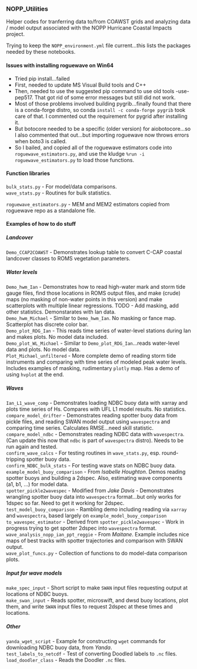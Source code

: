 ### NOPP_Utilities  

Helper codes for tranferring data to/from COAWST grids and analyzing data / model output associated with the NOPP Hurricane Coastal Impacts project.  

Trying to keep the `NOPP_environment.yml` file current...this lists the packages needed by these notebooks.  

#### Issues with installing roguewave on Win64
* Tried pip install...failed 
* First, needed to update MS Visual Build tools and C++
* Then, needed to use the suggested pip command to use old tools -use-pep517. That got rid of some error messages but still did not work.
* Most of those problems involved building pygrib...finally found that there is a conda-forge distro, so conda `install -c conda-forge pygrib` took care of that. 
I commented out the requirement for pygrid after installing it.
* But botocore needed to be a specific (older version) for aiobotocore...so I also commented that out...but importing roguewave now throws errors when boto3 is called.  
* So I bailed, and copied all of the roguewave estimators code into `roguewave_estimators.py`, and use the kludge `%run -i roguewave_estimators.py` to load those functions.

####  Function libraries
`bulk_stats.py` - For model/data comparisons.  
`wave_stats.py` - Routines for bulk statistics.  

`roguewave_estimators.py` - MEM and MEM2 estimators copied from roguewave repo as a standalone file.  

#### Examples of how to do stuff
##### Landcover
`Demo_CCAP2COAWST` - Demonstrates lookup table to convert C-CAP coastal landcover classes to ROMS vegetation parameters.  
##### Water levels
`Demo_hwm_Ian` - Demonstrates how to read high-water mark and storm tide gauge files, find those locations in ROMS output files, and make (crude) maps (no masking of non-water points in this version) and make scatterplots with multiple linear regressions. TODO - Add masking, add other statistics. Demonstarates with Ian data.  
`Demo_hwm_Michael` - Similar to `Demo_hwm_Ian`. No masking or fance map. Scatterplot has discrete color bar.  
`Demo_plot_RDG_Ian` - This reads time series of water-level stations during Ian and makes plots. No model data included.  
`Demo_plot_WL_Michael` - Similar to `Demo_plot_RDG_Ian`...reads water-level data and plots. No model data.  
`Plot_Michael_unfiltered` - More complete demo of reading storm tide instruments and comparing with time series of modeled peak water levels. Includes examples of masking, rudimentary `plotly` map. Has a demo of using `hvplot` at the end.  
##### Waves
`Ian_L1_wave_comp` - Demonstrates loading NDBC buoy data with xarray and plots time series of Hs. Compares with UFL L1 model results. No statistics.  
`compare_model_drifter` - Demonstrates reading spotter buoy data from pickle files, and reading SWAN model output using `wavespectra` and comparing time series.  Calculates RMSE...need skill statistic.  
`compare_model_ndbc` - Demonstrates reading NDBC data with `wavespectra`. (Can update this now that `ndbc` is part of `wavespectra` distro). Needs to be run again and tested.  
`confirm_wave_calcs` - For testing routines in `wave_stats.py`, esp. round-tripping spotter buoy data.  
`confirm_NDBC_bulk_stats` - For testing wave stats on NDBC buoy data.  
`example_model_buoy_comparison` - From *Isabelle Houghton*. Demos reading spotter buoys and building a 2dspec. Also, estimating wave components (a1, b1, ...) for model data.  
`spotter_pickle2wavespec` - Modified from *Jake Davis* - Demonstrates wrangling spotter buoy data into `wavespectra` format...but only works for 1dspec so far. Need to get it working for 2dspec.  
`test_model_buoy_comparison` - Rambling demo including reading via `xarray` and `wavespectra`, based largely on `example_model_buoy_comparison`
`to_wavespec_estimator` - Derived from `spotter_pickle2wavespec` - Work in progress trying to get spotter 2dspec into `wavespectra` format.  
`wave_analysis_nopp_ian_ppt_reggie` - From *Maitane*. Example includes nice maps of best tracks with spotter trajectories and comparison with SWAN output.  
`wave_plot_funcs.py` - Collection of functions to do model-data comparison plots.  
##### Input for wave models
`make_spec_input` - Short script to make `SWAN` input files requesting output at locations of NDBC buoys.  
`make_swan_input` - Reads spotter, microswift, and dwsd  buoy locations, plot them, and write `SWAN` input files to request 2dspec at these times and locations.  
##### Other
`yanda_wget_script` - Example for constructing `wget` commands for downloading NDBC buoy data, from *Yanda*.  
`test_labels_to_netcdf` - Test of converting Doodled labels to `.nc` files.  
`load_doodler_class` - Reads the Doodler `.nc` files.  













